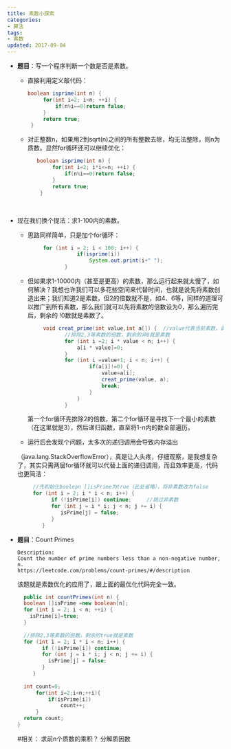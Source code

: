 ```yaml
---
title: 素数小探索
categories:
- 算法
tags:
- 素数
updated: 2017-09-04 
---
```


- **题目**：写一个程序判断一个数是否是素数。

  - 直接利用定义敲代码：

       ```Java
       boolean isprime(int n) {
       		for(int i=2; i<n; ++i) {
       			if(n%i==0)return false;
       		}
       		return true;
       	}
       ```

  - 对正整数n，如果用2到sqrt(n)之间的所有整数去除，均无法整除，则n为质数。显然for循环还可以继续优化：

    ```Java
       boolean isprime(int n) {
       		for(int i=2; i*i<=n; ++i) {
       			if(n%i==0)return false;
       		}
       		return true;
       	}
    ```
    ​

- 现在我们换个提法：求1-100内的素数。

  - 思路同样简单，只是加个for循环：

    ```Java
         for (int i = 2; i < 100; i++) {
         			if(isprime(i))
         				System.out.print(i+" ");
         		}
    ```

  - 但如果求1-10000内（甚至是更高）的素数，那么运行起来就太慢了，如何解决？我想也许我们可以多花些空间来代替时间，也就是说先将素数创造出来；我们知道2是素数，但2的倍数就不是，如4、6等，同样的道理可以推广到所有素数，那么我们就可以先将素数的倍数设为0，那么遍历完后，剩余的 !0数就是素数了。

    ```Java
         void creat_prime(int value,int a[]) {	//value代表当前素数，调用时初始为2
         		//排除2,3等素数的倍数，剩余的非0就是素数
         		for (int i =2; i * value < n; i++) {
         			a[i * value]=0;
         		}
         		for (int i =value+1; i < n; i++) {
         				if(a[i]!=0) {
         					value=a[i];
         					creat_prime(value, a);
         					break;
         				}
         			}
         		}     		
    ```
    第一个for循环先排除2的倍数，第二个for循环是寻找下一个最小的素数（在这里就是3），然后递归函数，直至将1-n内的数全部遍历。

  - 运行后会发现个问题，太多次的递归调用会导致内存溢出

  （java.lang.StackOverflowError），真是让人头疼，仔细观察，是我想复杂了，其实只需两层for循环就可以代替上面的递归调用，而且效率更高，代码也更简洁：

  ```Java
       //先初始化boolean []isPrime为true（此处省略），将非素数改为false
       for (int i = 2; i * i < n; i++) {
             if (!isPrime[i]) continue;		//跳过非素数
             for (int j = i * i; j < n; j += i) {
                isPrime[j] = false;
             }
          }
  ```

- **题目**：Count Primes

  ```
  Description:
  Count the number of prime numbers less than a non-negative number, n.
  https://leetcode.com/problems/count-primes/#/description
  ```
  该题就是素数优化的应用了，跟上面的最优化代码完全一致。
  ```Java
    public int countPrimes(int n) {
    boolean []isPrime =new boolean[n];
    for (int i = 2; i < n; ++i) {
      isPrime[i]=true;
    }
    
    //排除2,3等素数的倍数，剩余的true就是素数
    for (int i = 2; i * i < n; i++) {
          if (!isPrime[i]) continue;
          for (int j = i * i; j < n; j += i) {
            isPrime[j] = false;
          }
       }
    
    int count=0;
        for(int i=2;i<n;++i){
            if(isPrime[i]) 
                count++;
        }
    return count;
  }
  ```

  #相关：
        求前n个质数的乘积？
        分解质因数